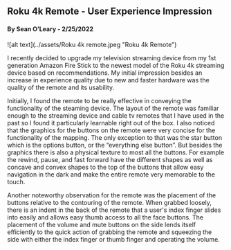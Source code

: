 ## Roku 4k Remote - User Experience Impression
#### By Sean O’Leary - 2/25/2022

![alt text](../assets/Roku 4k remote.jpeg "Roku 4k Remote")


I recently decided to upgrade my television streaming device from my 1st generation Amazon Fire Stick to the newest model of the Roku 4k streaming device based on recommendations. My initial impression besides an increase in experience quality due to new and faster hardware was the quality of the remote and its usability.

Initially, I found the remote to be really effective in conveying the functionality of the steaming device. The layout of the remote was familiar enough to the streaming device and cable tv remotes that I have used in the past so I found it particularly learnable right out of the box. I also noticed that the graphics for the buttons on the remote were very concise for the functionality of the mapping. The only exception to that was the star button which is the options button, or the “everything else button”. But besides the graphics there is also a physical texture to most all the buttons. For example the rewind, pause, and fast forward have the different shapes as well as concave and convex shapes to the top of the buttons that allow easy navigation in the dark and make the entire remote very memorable to the touch.

Another noteworthy observation for the remote was the placement of the buttons relative to the contouring of the remote. When grabbed loosely, there is an indent in the back of the remote that a user's index finger slides into easily and allows easy thumb access to all the face buttons. The placement of the volume and mute buttons on the side lends itself efficiently to the quick action of grabbing the remote and squeezing the side with either the index finger or thumb finger and operating the volume. 
